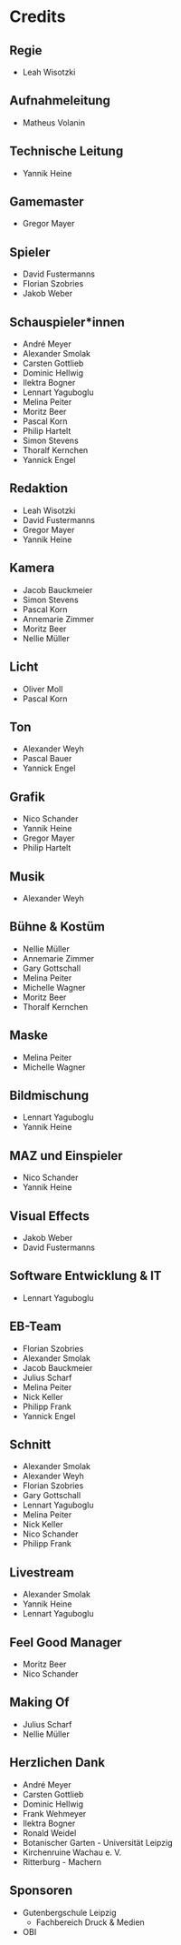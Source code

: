 # Credits

## Regie

- Leah Wisotzki

## Aufnahmeleitung

- Matheus Volanin

## Technische Leitung

- Yannik Heine

## Gamemaster

- Gregor Mayer

## Spieler

- David Fustermanns
- Florian Szobries
- Jakob Weber

## Schauspieler*innen

- André Meyer
- Alexander Smolak
- Carsten Gottlieb
- Dominic Hellwig
- Ilektra Bogner
- Lennart Yaguboglu
- Melina Peiter
- Moritz Beer
- Pascal Korn
- Philip Hartelt
- Simon Stevens
- Thoralf Kernchen
- Yannick Engel

## Redaktion

- Leah Wisotzki
- David Fustermanns
- Gregor Mayer
- Yannik Heine

## Kamera

- Jacob Bauckmeier
- Simon Stevens
- Pascal Korn
- Annemarie Zimmer
- Moritz Beer
- Nellie Müller

## Licht

- Oliver Moll
- Pascal Korn

## Ton

- Alexander Weyh
- Pascal Bauer
- Yannick Engel

## Grafik

- Nico Schander
- Yannik Heine
- Gregor Mayer
- Philip Hartelt

## Musik

- Alexander Weyh

## Bühne & Kostüm

- Nellie Müller
- Annemarie Zimmer
- Gary Gottschall
- Melina Peiter
- Michelle Wagner
- Moritz Beer
- Thoralf Kernchen

## Maske

- Melina Peiter
- Michelle Wagner

## Bildmischung

- Lennart Yaguboglu
- Yannik Heine

## MAZ und Einspieler

- Nico Schander
- Yannik Heine

## Visual Effects

- Jakob Weber
- David Fustermanns

## Software Entwicklung & IT

- Lennart Yaguboglu

## EB-Team

- Florian Szobries
- Alexander Smolak
- Jacob Bauckmeier
- Julius Scharf
- Melina Peiter
- Nick Keller
- Philipp Frank
- Yannick Engel

## Schnitt

- Alexander Smolak
- Alexander Weyh
- Florian Szobries
- Gary Gottschall
- Lennart Yaguboglu
- Melina Peiter
- Nick Keller
- Nico Schander
- Philipp Frank

## Livestream

- Alexander Smolak
- Yannik Heine
- Lennart Yaguboglu

## Feel Good Manager

- Moritz Beer
- Nico Schander

## Making Of

- Julius Scharf
- Nellie Müller

## Herzlichen Dank

- André Meyer
- Carsten Gottlieb
- Dominic Hellwig
- Frank Wehmeyer
- Ilektra Bogner
- Ronald Weidel
- Botanischer Garten - Universität Leipzig
- Kirchenruine Wachau e. V.
- Ritterburg - Machern

## Sponsoren

- Gutenbergschule Leipzig
  - Fachbereich Druck & Medien
- OBI

